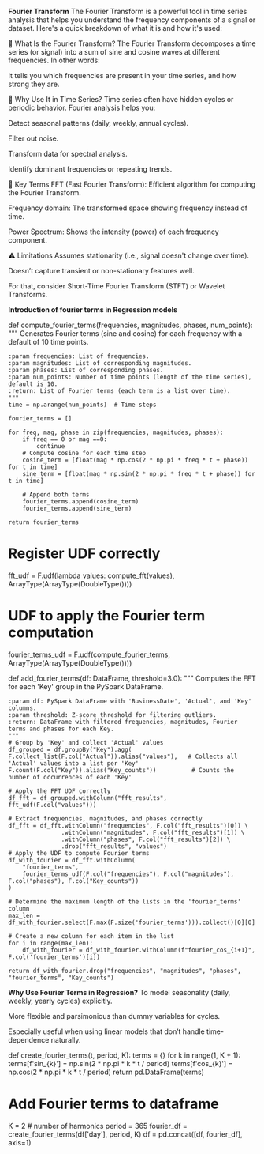 **Fourier Transform**
The Fourier Transform is a powerful tool in time series analysis that helps you understand the frequency components of a signal or dataset. Here's a quick breakdown of what it is and how it's used:


🧠 What Is the Fourier Transform?
The Fourier Transform decomposes a time series (or signal) into a sum of sine and cosine waves at different frequencies. In other words:

It tells you which frequencies are present in your time series, and how strong they are.

🔁 Why Use It in Time Series?
Time series often have hidden cycles or periodic behavior. Fourier analysis helps you:

Detect seasonal patterns (daily, weekly, annual cycles).

Filter out noise.

Transform data for spectral analysis.

Identify dominant frequencies or repeating trends.


🔎 Key Terms
FFT (Fast Fourier Transform): Efficient algorithm for computing the Fourier Transform.

Frequency domain: The transformed space showing frequency instead of time.

Power Spectrum: Shows the intensity (power) of each frequency component.

⚠️ Limitations
Assumes stationarity (i.e., signal doesn't change over time).

Doesn’t capture transient or non-stationary features well.

For that, consider Short-Time Fourier Transform (STFT) or Wavelet Transforms.

**Introduction of fourier terms in Regression models**

def compute_fourier_terms(frequencies, magnitudes, phases, num_points):
    """
    Generates Fourier terms (sine and cosine) for each frequency with a default of 10 time points.

    :param frequencies: List of frequencies.
    :param magnitudes: List of corresponding magnitudes.
    :param phases: List of corresponding phases.
    :param num_points: Number of time points (length of the time series), default is 10.
    :return: List of Fourier terms (each term is a list over time).
    """
    time = np.arange(num_points)  # Time steps

    fourier_terms = []

    for freq, mag, phase in zip(frequencies, magnitudes, phases):
        if freq == 0 or mag ==0:
            continue
        # Compute cosine for each time step
        cosine_term = [float(mag * np.cos(2 * np.pi * freq * t + phase)) for t in time]
        sine_term = [float(mag * np.sin(2 * np.pi * freq * t + phase)) for t in time]

        # Append both terms
        fourier_terms.append(cosine_term)
        fourier_terms.append(sine_term)

    return fourier_terms


# Register UDF correctly
fft_udf = F.udf(lambda values: compute_fft(values), ArrayType(ArrayType(DoubleType())))

# UDF to apply the Fourier term computation
fourier_terms_udf = F.udf(compute_fourier_terms, ArrayType(ArrayType(DoubleType())))

def add_fourier_terms(df: DataFrame, threshold=3.0):
    """
    Computes the FFT for each 'Key' group in the PySpark DataFrame.

    :param df: PySpark DataFrame with 'BusinessDate', 'Actual', and 'Key' columns.
    :param threshold: Z-score threshold for filtering outliers.
    :return: DataFrame with filtered frequencies, magnitudes, Fourier terms and phases for each Key.
    """
    # Group by 'Key' and collect 'Actual' values
    df_grouped = df.groupBy("Key").agg(
    F.collect_list(F.col("Actual")).alias("values"),   # Collects all 'Actual' values into a list per 'Key'
    F.count(F.col("Key")).alias("Key_counts"))          # Counts the number of occurrences of each 'Key'

    # Apply the FFT UDF correctly
    df_fft = df_grouped.withColumn("fft_results", fft_udf(F.col("values")))

    # Extract frequencies, magnitudes, and phases correctly
    df_fft = df_fft.withColumn("frequencies", F.col("fft_results")[0]) \
                   .withColumn("magnitudes", F.col("fft_results")[1]) \
                   .withColumn("phases", F.col("fft_results")[2]) \
                   .drop("fft_results", "values")
    # Apply the UDF to compute Fourier terms
    df_with_fourier = df_fft.withColumn(
        "fourier_terms",
        fourier_terms_udf(F.col("frequencies"), F.col("magnitudes"), F.col("phases"), F.col("Key_counts"))
    )

    # Determine the maximum length of the lists in the 'fourier_terms' column
    max_len = df_with_fourier.select(F.max(F.size('fourier_terms'))).collect()[0][0]

    # Create a new column for each item in the list
    for i in range(max_len):
        df_with_fourier = df_with_fourier.withColumn(f"fourier_cos_{i+1}", F.col('fourier_terms')[i])
    
    return df_with_fourier.drop("frequencies", "magnitudes", "phases", "fourier_terms", "Key_counts")

 **Why Use Fourier Terms in Regression?**
To model seasonality (daily, weekly, yearly cycles) explicitly.

More flexible and parsimonious than dummy variables for cycles.

Especially useful when using linear models that don’t handle time-dependence naturally.

def create_fourier_terms(t, period, K):
    terms = {}
    for k in range(1, K + 1):
        terms[f'sin_{k}'] = np.sin(2 * np.pi * k * t / period)
        terms[f'cos_{k}'] = np.cos(2 * np.pi * k * t / period)
    return pd.DataFrame(terms)

# Add Fourier terms to dataframe
K = 2  # number of harmonics
period = 365
fourier_df = create_fourier_terms(df['day'], period, K)
df = pd.concat([df, fourier_df], axis=1)


